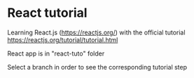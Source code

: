 # React tutorial

Learning React.js (https://reactjs.org/) with the official tutorial https://reactjs.org/tutorial/tutorial.html

React app is in "react-tuto" folder

Select a branch in order to see the corresponding tutorial step
